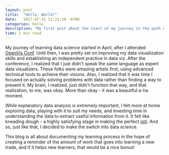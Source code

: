 ```yaml
---
layout: post
title:  "Hello, World!"
date:   2017-07-31 11:21:10 -0700
categories: hello
description: "My first post about the start of my journey in the path of transitioning from software engineering and data visualization to data science."
time: 1 min read
---
```


My journey of learning data science started in April, after I attended [OpenVis Conf](https://openvisconf.com). Until then, I was pretty set on improving my data visualization skills and establishing an independent practice in data viz. After the conference, I realized that I just didn't speak the same language as expert data visualizers. These folks were amazing artists first, using advanced technical tools to achieve their visions. Also, I realized that it was time I focused on actually solving problems with data rather than finding a way to present it. My brain, I realized, just didn't function that way, and that realization, to me, was okay. More than okay - it was a beautiful a-ha moment.

While explanatory data analysis is extremely important, I felt more at home exploring data, playing with it to suit my needs, and investing time in understanding the data to extract useful information from it. It felt like kneading dough - a highly satisfying stage in making the perfect [roti](https://en.wikipedia.org/wiki/Roti). And so, just like that, I decided to make the switch into data science.

This blog is all about documenting my learning process in the hope of creating a reminder of the amount of work that goes into learning a new trade, and if it helps new learners, that would be a nice bonus!

